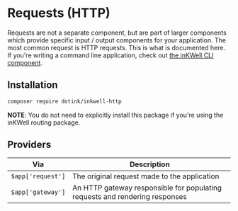 # Requests (HTTP)

Requests are not a separate component, but are part of larger components which provide specific
input / output components for your application.  The most common request is HTTP requests.  This
is what is documented here.  If you're writing a command line application, check out
[the inKWell CLI component](../supplemental/01-cli).

## Installation

```bash
composer require dotink/inkwell-http
```

**NOTE**:  You do not need to explicitly install this package if you're using the inKWell routing
package.

## Providers

| Via                 | Description
|---------------------|-----------------------------------------------------
| `$app['request']`   | The original request made to the application
| `$app['gateway']`   | An HTTP gateway responsible for populating requests and rendering responses
